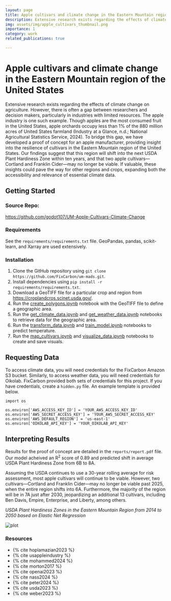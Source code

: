 ```yaml
---
layout: page
title: Apple cultivars and climate change in the Eastern Mountain region of the United States
description: Extensive research exists regarding the effects of climate change on agriculture. However, there is often a gap between researchers and decision makers, particularly in industries with limited resources. The apple industry is one such example. Though apples are the most consumed fruit in the United States, apple orchards occupy less than 1% of the 880 million acres of United States farmland (Industry at a Glance, n.d.; National Agricultural Statistics Service, 2024).
img: assets/img/apple_cultivars_thumbnail.png
importance: 1
category: work
related_publications: true

---
```


# Apple cultivars and climate change in the Eastern Mountain region of the United States
Extensive research exists regarding the effects of climate change on agriculture. However, there is often a gap between researchers and decision makers, particularly in industries with limited resources. The apple industry is one such example. Though apples are the most consumed fruit in the United States, apple orchards occupy less than 1% of the 880 million acres of United States farmland (Industry at a Glance, n.d.; National Agricultural Statistics Service, 2024). To bridge this gap, we have developed a proof of concept for an apple manufacturer, providing insight into the resilience of cultivars in the Eastern Mountain region of the United States. Our findings suggest that this region will shift into the next USDA Plant Hardiness Zone within ten years, and that two apple cultivars—Cortland and Franklin Cider—may no longer be viable. If valuable, these insights could pave the way for other regions and crops, expanding both the accessibility and relevance of essential climate data.

## Getting Started
### Source Repo:
<a href = 'https://github.com/godot107/UM-Apple-Cultivars-Climate-Change'>https://github.com/godot107/UM-Apple-Cultivars-Climate-Change</a>
### Requirements
See the `requirements/requirements.txt` file. GeoPandas, pandas, scikit-learn, and Xarray are used extensively.
### Installation
1. Clone the GitHub repository using `git clone https://github.com/FixCarbon/um-mads.git`.
2. Install dependencies using `pip install -r requirements/requirements.txt`.
3. Download a GeoTIFF file for a particular crop and region from <a href = "https://croplandcros.scinet.usda.gov/">https://croplandcros.scinet.usda.gov/</a>.
4. Run the [create_polygons.ipynb](https://github.com/godot107/UM-Apple-Cultivars-Climate-Change/blob/main/notebooks/create_polygons.ipynb) notebook with the GeoTIFF file to define a geographic area.
5. Run the [get_climate_data.ipynb](https://github.com/godot107/UM-Apple-Cultivars-Climate-Change/blob/main/notebooks/get_climate_data.ipynb) and [get_weather_data.ipynb](https://github.com/godot107/UM-Apple-Cultivars-Climate-Change/blob/main/notebooks/get_weather_data.ipynb) notebooks to retrieve data for the geographic area.
6. Run the [transform_data.ipynb](https://github.com/godot107/UM-Apple-Cultivars-Climate-Change/blob/main/notebooks/transform_data.ipynb) and [train_model.ipynb](https://github.com/godot107/UM-Apple-Cultivars-Climate-Change/blob/main/notebooks/train_model.ipynb) notebooks to predict temperature.
7. Run the [map_cultivars.ipynb](https://github.com/godot107/UM-Apple-Cultivars-Climate-Change/blob/main/notebooks/map_cultivars.ipynb) and [visualize_data.ipynb](https://github.com/godot107/UM-Apple-Cultivars-Climate-Change/blob/main/notebooks/visualize_data.ipynb) notebooks to create and save visuals.
## Requesting Data
To access climate data, you will need credentials for the FixCarbon Amazon S3 bucket. Similarly, to access weather data, you will need credentials for Oikolab. FixCarbon provided both sets of credentials for this project. If you have credentials, create a `hidden.py` file. An example template is provided below.

```
import os

os.environ['AWS_ACCESS_KEY_ID'] = 'YOUR_AWS_ACCESS_KEY_ID'
os.environ['AWS_SECRET_ACCESS_KEY'] = 'YOUR_AWS_SECRET_ACCESS_KEY'
os.environ['AWS_DEFAULT_REGION'] = 'us-east-1'
os.environ['OIKOLAB_API_KEY'] = 'YOUR_OIKOLAB_API_KEY'
```

## Interpreting Results
Results for the proof of concept are detailed in the `reports/report.pdf` file. Our model acheived an R<sup>2</sup> score of 0.89 and predicted shift in average USDA Plant Hardiness Zone from 6B to 8A. 

Assuming the USDA continues to use a 30-year rolling average for risk assessment, most apple cultivars will continue to be viable. However, two cultivars—Cortland and Franklin Cider—may no longer be viable past 2025, when the entire region shifts into 6A. Furthermore, the majority of the region will be in 7A just after 2030, jeopardizing an additional 13 cultivars, including Ben Davis, Empire, Enterprise, and Liberty, among others.

_USDA Plant Hardiness Zones in the Eastern Mountain Region from 2014 to 2050 based on Elastic Net Regression_

![plot](https://github.com/godot107/UM-Apple-Cultivars-Climate-Change/raw/main/reports/figures/fig4_weather_usda.gif)

### Resources
- {% cite hoplamazian2023 %}
- {% cite usappleindustry %}
- {% cite mohammed2024 %}
- {% cite morton2017 %}
- {% cite openai2023 %}
- {% cite nass2024 %}
- {% cite peter2024 %}
- {% cite usda2023 %}
- {% cite weber2023 %}
